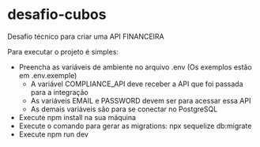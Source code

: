 # desafio-cubos

Desafio técnico para criar uma API FINANCEIRA

Para executar o projeto é simples:

- Preencha as variáveis de ambiente no arquivo .env (Os exemplos estão em .env.exemple)
  - A variável COMPLIANCE_API deve receber a API que foi passada para a integração
  - As variáveis EMAIL e PASSWORD devem ser para acessar essa API
  - As demais variáveis são para se conectar no PostgreSQL
- Execute npm install na sua máquina
- Execute o comando para gerar as migrations: npx sequelize db:migrate
- Execute npm run dev

